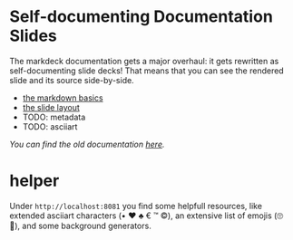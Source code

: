 # Self-documenting Documentation Slides

The markdeck documentation gets a major overhaul:
it gets rewritten as self-documenting slide decks!
That means that you can see the rendered slide and its source side-by-side.

* [the markdown basics](https://arnehilmann.github.io/markdeck/docs/markdown-basics/explain.html)
* [the slide layout](https://arnehilmann.github.io/markdeck/docs/slide-layout/explain.html)
* TODO: metadata
* TODO: asciiart

_You can find the old documentation [here](DOCUMENTATION-OLD.md)._


# helper

Under ```http://localhost:8081``` you find some helpfull resources, like extended asciiart characters
(• ♥ ♣ € ™ ©), an extensive list of emojis (🙄 🤔), and some background generators.
